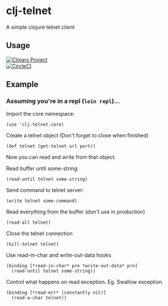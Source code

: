 # clj-telnet

A simple clojure telnet client

## Usage
[![Clojars Project](https://img.shields.io/clojars/v/clj-telnet.svg)](https://clojars.org/clj-telnet)
<br>
[![CircleCI](https://circleci.com/gh/komcrad/clj-telnet/tree/master.svg?style=shield&circle-token=6b419fb5b3d199db9734c9820df8e9686d3bee4d)](https://circleci.com/gh/komcrad/clj-telnet/tree/master)

## Example
### Assuming you're in a repl (`lein repl`)...

Import the core namespace:

`(use 'clj-telnet.core)`

Create a telnet object (Don't forget to close when finished)

`(def telnet (get-telnet url port))`

Now you can read and write from that object.

Read buffer until some-string:

`(read-until telnet some-string)`

Send command to telnet server:

`(write telnet some-command)`

Read everything from the buffer (don't use in production)

`(read-all telnet)`

Close the telnet connection

`(kill-telnet telnet)`

Use read-in-char and write-out-data hooks

```
(binding [*read-in-char* prn *write-out-data* prn]
  (read-until telnet some-string))
```

Control what happens on read exception.
Eg. Swallow exception
```
(binding [*read-err* (constantly nil)]
  (read-a-char telnet))
```
